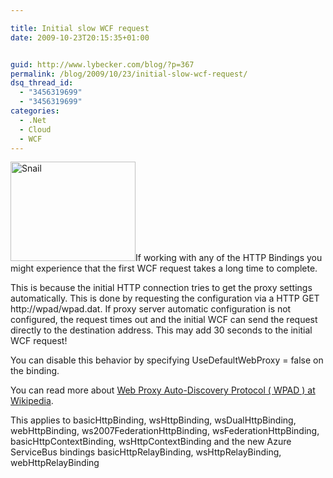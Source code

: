```yaml
---

title: Initial slow WCF request
date: 2009-10-23T20:15:35+01:00


guid: http://www.lybecker.com/blog/?p=367
permalink: /blog/2009/10/23/initial-slow-wcf-request/
dsq_thread_id:
  - "3456319699"
  - "3456319699"
categories:
  - .Net
  - Cloud
  - WCF
---
```

[<img loading="lazy" class="alignright size-full wp-image-370" title="Snail" src="http://www.lybecker.com/blog/wp-content/uploads/Snail.png" alt="Snail" width="200" height="159" />](http://www.lybecker.com/blog/wp-content/uploads/Snail.png)If working with any of the HTTP Bindings you might experience that the first WCF request takes a long time to complete.

This is because the initial HTTP connection tries to get the proxy settings automatically. This is done by requesting the configuration via a HTTP GET http://wpad/wpad.dat. If proxy server automatic configuration is not configured, the request times out and the initial WCF can send the request directly to the destination address. This may add 30 seconds to the initial WCF request!

You can disable this behavior by specifying UseDefaultWebProxy = false on the binding.

You can read more about [Web Proxy Auto-Discovery Protocol ( WPAD ) at Wikipedia](http://en.wikipedia.org/wiki/Web_Proxy_Autodiscovery_Protocol).

This applies to basicHttpBinding, wsHttpBinding, wsDualHttpBinding, webHttpBinding, ws2007FederationHttpBinding, wsFederationHttpBinding, basicHttpContextBinding, wsHttpContextBinding and the new Azure ServiceBus bindings basicHttpRelayBinding, wsHttpRelayBinding, webHttpRelayBinding
